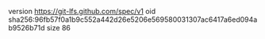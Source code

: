 version https://git-lfs.github.com/spec/v1
oid sha256:96fb57f0a1b9c552a442d26e5206e569580031307ac6417a6ed094ab9526b71d
size 86
